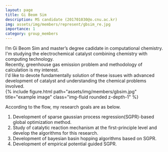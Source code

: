 ```yaml
---
layout: page
title: Gi Beom Sim
description: MS candidate (201701030@o.cnu.ac.kr)
img: assets/img/members/represent/gbsim_re.jpg
importance: 1
category: group_members
---
```


<div class="row">
    <div class="col-sm mt-3 mt-md-0">
     I’m Gi Beom Sim and master’s degree cadidate in computational chemistry.<br>
     I'm studying the electrochemical catalyst combining chemistry with computing technology.<br>
     Recently, greenhouse gas emission problem and methodology of calculation is my interest.<br>
     I'd like to devote fundamentally solution of these issues with advanced development of catalyst and understanding the chemical problems involved.<br>
    </div>
    <div class="col-sm mt-3 mt-md-0">
        {% include figure.html path="assets/img/members/gbsim.jpg" title="example image" class="img-fluid rounded z-depth-1" %}
    </div>
</div>


According to the flow, my research goals are as below.

1. Development of sparse gaussian process regression(SGPR)-based global optimization method.
2. Study of catalytic reaction mechanism at the first-principle level and develop the algorithms for this research.
3. Development of bayesian basin hopping algorithms based on SGPR.
4. Development of empirical potential guided SGPR.
